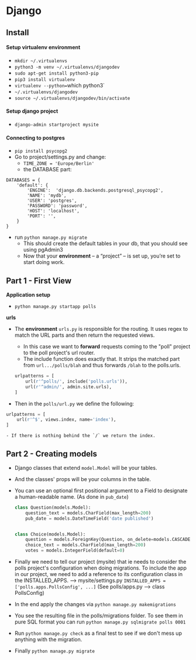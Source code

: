 # Django

## Install
#### Setup virtualenv environment
- `mkdir ~/.virtualenvs`
- `python3 -m venv ~/.virtualenvs/djangodev`
- `sudo apt-get install python3-pip`
- `pip3 install virtualenv`
- `virtualenv --python=`which python3`
- `~/.virtualenvs/djangodev`
- `source ~/.virtualenvs/djangodev/bin/activate`

#### Setup django project
- `django-admin startproject mysite`

#### Connecting to postgres
- `pip install psycopg2`
- Go to project/settings.py and change:
  - `TIME_ZONE = 'Europe/Berlin'`
  - the DATABASE part:

```
DATABASES = {
    'default': {
        'ENGINE':  'django.db.backends.postgresql_psycopg2',
        'NAME': 'mydb',
        'USER': 'postgres',
        'PASSWORD': 'password',
        'HOST': 'localhost',
        'PORT': '',
    }
}
```
- run `python manage.py migrate`
  - This should create the default tables in your db, that you should see using pgAdmin3
  - Now that your **environment** – a “project” – is set up, you’re set to start doing work.


## Part 1 - First View
**Application setup**
- `python manage.py startapp polls`

**urls**
- The **environment** `urls.py` is responsible for the routing. It uses regex to match the URL parts and then return the requested views.
  - In this case we want to **forward** requests coming to the "poll" project to the poll project's url router.
  - The include function does exactly that. It strips the matched part from `url.../polls/blah` and thus forwards `/blah` to the polls.urls.

  ```python
  urlpatterns = [
      url(r'^polls/', include('polls.urls')),
      url(r'^admin/', admin.site.urls),
  ]
  ```

- Then in the `polls/url.py` we define the following:

 ```python
 urlpatterns = [
     url(r'^$', views.index, name='index'),
 ]
 ```
    - If there is nothing behind the `/` we return the index.


## Part 2 - Creating models
- Django classes that extend `model.Model` will be your tables.
- And the classes' props will be your columns in the table.

- You can use an optional first positional argument to a Field to designate a human-readable name. (As done in `pub_date`)


  ```python
  class Question(models.Model):
      question_text = models.CharField(max_length=200)
      pub_date = models.DateTimeField('date published')


  class Choice(models.Model):
      question = models.ForeignKey(Question, on_delete=models.CASCADE)
      choice_text = models.CharField(max_length=200)
      votes = models.IntegerField(default=0)
  ```

- Finally we need to tell our project (mysite) that ie needs to consider the polls project's configuration when doing migrations. To include the app in our project, we need to add a reference to its configuration class in the INSTALLED_APPS. --> mysite/settings.py `INSTALLED_APPS = ['polls.apps.PollsConfig', ...]` (See polls/apps.py --> class PollsConfig)
- In the end apply the changes via `python manage.py makemigrations
`
- You see the resulting file in the polls/migrations folder. To see them in pure SQL format you can run `python manage.py sqlmigrate polls 0001`
- Run `python manage.py check` as a final test to see if we don't mess up anything with the migration.
- Finally `python manage.py migrate`
